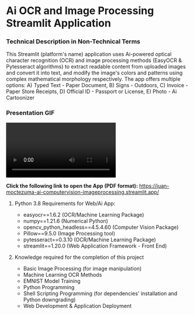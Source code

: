 # Ai OCR and Image Processing Streamlit Application

### Technical Description in Non-Technical Terms
This Streamlit (platform's name) application uses Ai-powered optical character recognition (OCR) and image processing methods (EasyOCR & Pytesseract algorithms) to extract readable content from uploaded images and convert it into text, and modify the image's colors and patterns using complex mathematical morphology respectively. The app offers multiple options: A) Typed Text - Paper Document, B) Signs - Outdoors, C) Invoice - Paper Store Receipts, D) Official ID - Passport or License, E) Photo - Ai Cartoonizer

### Presentation GIF
<video src="GIF/Street_Sign.mp4"></video>

<b>Click the following link to open the App (PDF format):</b> https://juan-moctezuma-ai-computervision-imageprocessing.streamlit.app/

1. Python 3.8 Requirements for Web/Ai App:
   * easyocr==1.6.2 (OCR/Machine Learning Package)
   * numpy==1.21.6 (Numerical Python)
   * opencv_python_headless==4.5.4.60 (Computer Vision Package)
   * Pillow==9.5.0 (Image Processing tool)
   * pytesseract==0.3.10 (OCR/Machine Learning Package)
   * streamlit==1.20.0 (Web Application Framework - Front End)
   
2. Knowledge required for the completion of this project 
   * Basic Image Processing (for image manipulation)
   * Machine Learning OCR Methods
   * EMNIST Model Training
   * Python Programming
   * Shell Scripting Programming (for dependencies' installation and Python downgrading)
   * Web Development & Application Deployment

